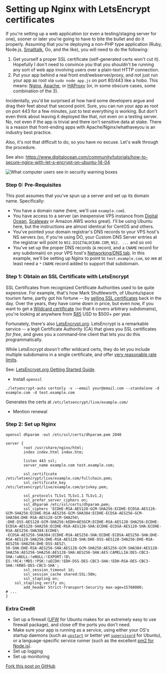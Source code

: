 # Setting up Nginx with LetsEncrypt certificates

If you're setting up a web application (or even a testing/staging server for one), sooner or later you're going to have to bite the bullet and do it properly. Assuming that you're deploying a non-PHP type application (Ruby, Node.js, [Smalltalk](http://pharo.org/), Go, and the like), you will need to do the following:

1. Get yourself a proper SSL certificate (self-generated certs won't cut it). Hopefully I don't need to convince you that you shouldn't be running any sort of web app involving users over a plain-text HTTP connection.
2. Put your app behind a real front end/webserver/proxy, and not just run your app as root via `sudo node app.js` on port 80/443 like a hobo. This means: [Nginx](http://nginx.org/en/), [Apache](https://httpd.apache.org/), or [HAProxy](http://www.haproxy.org/) (or, in some obscure cases, some combination of the 3).

Incidentally, you'd be surprised at how hard some developers argue and drag their feet about that second point. Sure, you can run your app as root on port 443 for a few minutes, just to test everything is working. But don't even think about leaving it deployed like that, not even on a testing server. No, not even if the app is trivial and there isn't sensitive data at stake. There is a reason that front-ending apps with Apache/Nginx/whathaveyou is an industry best practice.

Also, it's not that difficult to do, so you have no excuse. Let's walk through the procedure.

See also: https://www.digitalocean.com/community/tutorials/how-to-secure-nginx-with-let-s-encrypt-on-ubuntu-14-04


![What computer users see in security warning boxes](/content/images/2016/05/unknown_certificate.jpg)

### Step 0: Pre-Requisites

This post assumes that you've spun up a server and set up its domain name. Specifically:

* You have a domain name (here, we'll use `example.com`).
* You have access to a server (an inexpensive VPS instance from [Digital Ocean](https://www.digitalocean.com/), [Scaleway](https://www.scaleway.com/pricing/) or Amazon AWS works great). I'll be using Ubuntu here, but the instructions are almost identical for CentOS and others.
* You've pointed your domain registrar's DNS records to your VPS host's NS servers (so, if you're using DO, your Custom DNS Server entries at the registrar will point to `NS1.DIGITALOCEAN.COM`, `NS2. ...` and so on)
* You've set up the proper DNS records (`A` record, and a `CNAME` record for any subdomain) on your VPS host's [Networking/DNS tab](https://cloud.digitalocean.com/networking#actions-domains). In this example, we'll be setting up Nginx to point to `test.example.com`, so we at least need a `*` `CNAME` record added to support that subdomain.

### Step 1: Obtain an SSL Certificate with LetsEncrypt

SSL Certificates from recognized Certificate Authorities used to be quite expensive. For example, that's how Mark Shuttleworth, of Ubuntu/space tourism fame, partly got his fortune -- by [selling SSL certificates](https://en.wikipedia.org/wiki/Thawte) back in the day. Over the years, they have come down in price, but even now, if you want to get a [Wildcard certificate](https://en.wikipedia.org/wiki/Wildcard_certificate) (so that it covers arbitrary subdomains), you're looking at anywhere from [$85](https://www.ssls.com/domain-type/wildcard-ssl-certificates) USD to $500+ per year.

Fortunately, there's also [LetsEncrypt.org](https://letsencrypt.org/). LetsEncrypt is a remarkable service -- a legit Certificate Authority (CA) that gives you SSL certificates *for free*, and gives you a command-line client that lets you do this programmatically.

While LetsEncrypt *doesn't* offer wildcard certs, they do let you include multiple subdomains in a single certificate, and offer [very reasonable rate limits](https://community.letsencrypt.org/t/rate-limits-for-lets-encrypt/6769).

See: [LetsEncrypt.org Getting Started Guide](https://letsencrypt.org/getting-started/).

* Install `openssl`

```
./letsencrypt-auto certonly -v --email your@email.com --standalone -d example.com -d test.example.com
```

Generates the certs at `/etc/letsencrypt/live/example.com/`

- Mention renewal

### Step 2: Set up Nginx

`openssl dhparam -out /etc/ssl/certs/dhparam.pem 2048`

```nginx
server {
        root /usr/share/nginx/html;
        index index.html index.htm;

        listen 443 ssl;
        server_name example.com test.example.com;

        ssl_certificate /etc/letsencrypt/live/example.com/fullchain.pem;
        ssl_certificate_key /etc/letsencrypt/live/example.com/privkey.pem;

        ssl_protocols TLSv1 TLSv1.1 TLSv1.2;
        ssl_prefer_server_ciphers on;
        ssl_dhparam /etc/ssl/certs/dhparam.pem;
        ssl_ciphers 'ECDHE-RSA-AES128-GCM-SHA256:ECDHE-ECDSA-AES128-GCM-SHA256:ECDHE-RSA-AES256-GCM-SHA384:ECDHE-ECDSA-AES256-GCM-SHA384:DHE-RSA-AES128-GCM-SHA256\
:DHE-DSS-AES128-GCM-SHA256:kEDH+AESGCM:ECDHE-RSA-AES128-SHA256:ECDHE-ECDSA-AES128-SHA256:ECDHE-RSA-AES128-SHA:ECDHE-ECDSA-AES128-SHA:ECDHE-RSA-AES256-SHA384:ECDHE\
-ECDSA-AES256-SHA384:ECDHE-RSA-AES256-SHA:ECDHE-ECDSA-AES256-SHA:DHE-RSA-AES128-SHA256:DHE-RSA-AES128-SHA:DHE-DSS-AES128-SHA256:DHE-RSA-AES256-SHA256:DHE-DSS-AES2\
56-SHA:DHE-RSA-AES256-SHA:AES128-GCM-SHA256:AES256-GCM-SHA384:AES128-SHA256:AES256-SHA256:AES128-SHA:AES256-SHA:AES:CAMELLIA:DES-CBC3-SHA:!aNULL:!eNULL:!EXPORT:!D\
ES:!RC4:!MD5:!PSK:!aECDH:!EDH-DSS-DES-CBC3-SHA:!EDH-RSA-DES-CBC3-SHA:!KRB5-DES-CBC3-SHA';
        ssl_session_timeout 1d;
        ssl_session_cache shared:SSL:50m;
        ssl_stapling on;
	ssl_stapling_verify on;
        add_header Strict-Transport-Security max-age=15768000;
# ...
}
```

### Extra Credit

* Set up a firewall ([UFW](https://wiki.ubuntu.com/UncomplicatedFirewall) for Ubuntu makes for an extremely easy to use firewall package), and close off the ports you don't need.
* Make sure your app is running as a service, using either your OS's startup daemons (such as [`upstart`](http://upstart.ubuntu.com/) or better yet [`supervisord`](http://supervisord.org/) for Ubuntu), or a language-specific service runner (such as the excellent [pm2 for Node.js](https://www.npmjs.com/package/pm2)).
* Set up logging
* Set up monitoring

[Fork this post on GitHub](https://github.com/dmitrizagidulin/computingjoy.com/blob/master/posts-published/2016-05-01-nginx-letsencrypt.md)
